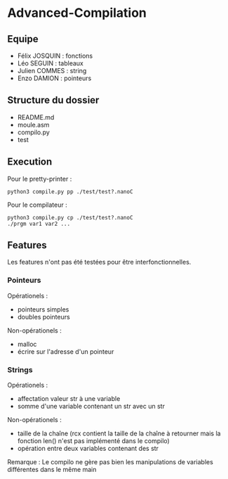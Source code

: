 # Advanced-Compilation

## Equipe

- Félix JOSQUIN : fonctions
- Léo SEGUIN : tableaux
- Julien COMMES : string
- Enzo DAMION : pointeurs

## Structure du dossier

- README.md
- moule.asm
- compilo.py
- test

## Execution

Pour le pretty-printer :

    python3 compile.py pp ./test/test?.nanoC

Pour le compilateur :

    python3 compile.py cp ./test/test?.nanoC
    ./prgm var1 var2 ...

## Features

Les features n'ont pas été testées pour être interfonctionnelles.

### Pointeurs

Opérationels :

- pointeurs simples
- doubles pointeurs

Non-opérationels :

- malloc
- écrire sur l'adresse d'un pointeur

### Strings

Opérationels :

- affectation valeur str à une variable
- somme d'une variable contenant un str avec un str

Non-opérationels :

- taille de la chaîne (rcx contient la taille de la chaîne à retourner mais la fonction len() n'est pas implémenté dans le compilo)
- opération entre deux variables contenant des str

Remarque : Le compilo ne gère pas bien les manipulations de variables différentes dans le même main 
